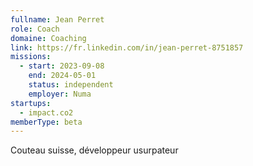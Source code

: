 ```yaml
---
fullname: Jean Perret
role: Coach
domaine: Coaching
link: https://fr.linkedin.com/in/jean-perret-8751857
missions:
  - start: 2023-09-08
    end: 2024-05-01
    status: independent
    employer: Numa
startups:
  - impact.co2
memberType: beta
---
```


Couteau suisse, développeur usurpateur
